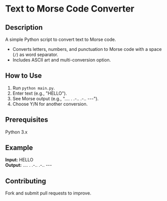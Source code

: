 <!DOCTYPE html>
<html lang="en">
<body>
    <h1>Text to Morse Code Converter</h1>
    <h2>Description</h2>
    <p>A simple Python script to convert text to Morse code.</p>
    <ul>
        <li>Converts letters, numbers, and punctuation to Morse code with a space (<code>/</code>) as word separator.</li>
        <li>Includes ASCII art and multi-conversion option.</li>
    </ul>
    <h2>How to Use</h2>
    <ol>
        <li>Run <code>python main.py</code>.</li>
        <li>Enter text (e.g., "HELLO").</li>
        <li>See Morse output (e.g., ".... . .-.. .-.. ---").</li>
        <li>Choose Y/N for another conversion.</li>
    </ol>
    <h2>Prerequisites</h2>
    <p>Python 3.x</p>
    <h2>Example</h2>
    <p><strong>Input:</strong> HELLO<br><strong>Output:</strong> .... . .-.. .-.. ---</p>
    <h2>Contributing</h2>
    <p>Fork and submit pull requests to improve.</p>
</body>
</html>

